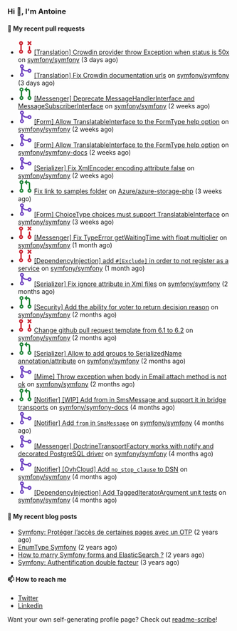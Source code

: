 ### Hi 👋, I'm Antoine

#### 👷 My recent pull requests

- ![](./assets/pr-closed.svg) [[Translation] Crowdin provider throw Exception when status is 50x](https://github.com/symfony/symfony/pull/47216) on [symfony/symfony](https://github.com/symfony/symfony) (3 days ago)
- ![](./assets/pr-merged.svg) [[Translation] Fix Crowdin documentation urls](https://github.com/symfony/symfony/pull/47214) on [symfony/symfony](https://github.com/symfony/symfony) (3 days ago)
- ![](./assets/pr-open.svg) [[Messenger] Deprecate MessageHandlerInterface and MessageSubscriberInterface](https://github.com/symfony/symfony/pull/47068) on [symfony/symfony](https://github.com/symfony/symfony) (2 weeks ago)
- ![](./assets/pr-merged.svg) [[Form] Allow TranslatableInterface to the FormType help option](https://github.com/symfony/symfony/pull/47050) on [symfony/symfony](https://github.com/symfony/symfony) (2 weeks ago)
- ![](./assets/pr-merged.svg) [[Form] Allow TranslatableInterface to the FormType help option](https://github.com/symfony/symfony-docs/pull/17055) on [symfony/symfony-docs](https://github.com/symfony/symfony-docs) (2 weeks ago)
- ![](./assets/pr-merged.svg) [[Serializer] Fix XmlEncoder encoding attribute false](https://github.com/symfony/symfony/pull/47048) on [symfony/symfony](https://github.com/symfony/symfony) (2 weeks ago)
- ![](./assets/pr-open.svg) [Fix link to samples folder](https://github.com/Azure/azure-storage-php/pull/333) on [Azure/azure-storage-php](https://github.com/Azure/azure-storage-php) (3 weeks ago)
- ![](./assets/pr-merged.svg) [[Form] ChoiceType choices must support TranslatableInterface](https://github.com/symfony/symfony/pull/46946) on [symfony/symfony](https://github.com/symfony/symfony) (3 weeks ago)
- ![](./assets/pr-closed.svg) [[Messenger] Fix TypeError getWaitingTime with float multiplier](https://github.com/symfony/symfony/pull/46798) on [symfony/symfony](https://github.com/symfony/symfony) (1 month ago)
- ![](./assets/pr-closed.svg) [[DependencyInjection] add `#[Exclude]` in order to not register as a service](https://github.com/symfony/symfony/pull/46655) on [symfony/symfony](https://github.com/symfony/symfony) (1 month ago)
- ![](./assets/pr-merged.svg) [[Serializer] Fix ignore attribute in Xml files](https://github.com/symfony/symfony/pull/46577) on [symfony/symfony](https://github.com/symfony/symfony) (2 months ago)
- ![](./assets/pr-open.svg) [[Security] Add the ability for voter to return decision reason](https://github.com/symfony/symfony/pull/46493) on [symfony/symfony](https://github.com/symfony/symfony) (2 months ago)
- ![](./assets/pr-closed.svg) [Change github pull request template from 6.1 to 6.2](https://github.com/symfony/symfony/pull/46433) on [symfony/symfony](https://github.com/symfony/symfony) (2 months ago)
- ![](./assets/pr-open.svg) [[Serializer] Allow to add groups to SerializedName annotation/attribute](https://github.com/symfony/symfony/pull/46432) on [symfony/symfony](https://github.com/symfony/symfony) (2 months ago)
- ![](./assets/pr-merged.svg) [[Mime] Throw exception when body in Email attach method is not ok](https://github.com/symfony/symfony/pull/46367) on [symfony/symfony](https://github.com/symfony/symfony) (2 months ago)
- ![](./assets/pr-open.svg) [[Notifier] [WIP]  Add from in SmsMessage and support it in bridge transports](https://github.com/symfony/symfony-docs/pull/16701) on [symfony/symfony-docs](https://github.com/symfony/symfony-docs) (4 months ago)
- ![](./assets/pr-merged.svg) [[Notifier] Add `from` in `SmsMessage`](https://github.com/symfony/symfony/pull/45987) on [symfony/symfony](https://github.com/symfony/symfony) (4 months ago)
- ![](./assets/pr-merged.svg) [[Messenger] DoctrineTransportFactory works with notify and decorated PostgreSQL driver](https://github.com/symfony/symfony/pull/45983) on [symfony/symfony](https://github.com/symfony/symfony) (4 months ago)
- ![](./assets/pr-merged.svg) [[Notifier] [OvhCloud] Add `no_stop_clause` to DSN](https://github.com/symfony/symfony/pull/45951) on [symfony/symfony](https://github.com/symfony/symfony) (4 months ago)
- ![](./assets/pr-merged.svg) [[DependencyInjection] Add TaggedIteratorArgument unit tests](https://github.com/symfony/symfony/pull/45929) on [symfony/symfony](https://github.com/symfony/symfony) (4 months ago)


#### 📜 My recent blog posts

- [Symfony: Protéger l’accès de certaines pages avec un OTP](https://alamirault.medium.com/symfony-prot%C3%A9ger-lacc%C3%A8s-de-certaines-pages-avec-un-otp-4d72458e3d08?source=rss-cebacd5f419e------2) (2 years ago)
- [EnumType Symfony](https://alamirault.medium.com/enumtype-symfony-cf7dc32ca2f2?source=rss-cebacd5f419e------2) (2 years ago)
- [How to marry Symfony forms and ElasticSearch ?](https://alamirault.medium.com/how-to-marry-symfony-forms-and-elasticsearch-24a9ccefa185?source=rss-cebacd5f419e------2) (2 years ago)
- [Symfony: Authentification double facteur](https://alamirault.medium.com/symfony-authentification-double-facteur-a2be5d405420?source=rss-cebacd5f419e------2) (3 years ago)

#### 📫 How to reach me

- [Twitter](https://twitter.com/a_lamirault)
- [Linkedin](https://www.linkedin.com/in/antoine-lamirault-9a9a9a107/)

Want your own self-generating profile page? Check out [readme-scribe](https://github.com/muesli/readme-scribe)!
